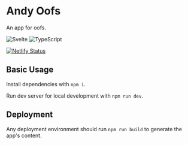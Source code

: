 # Andy Oofs

An app for oofs.

![Svelte](https://img.shields.io/badge/svelte-%23f1413d.svg?style=for-the-badge&logo=svelte&logoColor=white)
![TypeScript](https://img.shields.io/badge/typescript-%23007ACC.svg?style=for-the-badge&logo=typescript&logoColor=white)

[![Netlify Status](https://api.netlify.com/api/v1/badges/03dec6c6-de43-4b70-a29c-0e11d612c7fb/deploy-status)](https://app.netlify.com/sites/andy-oofs/deploys)

## Basic Usage

Install dependencies with `npm i`.

Run dev server for local development with `npm run dev`.

## Deployment

Any deployment environment should run `npm run build` to generate the app's content.
